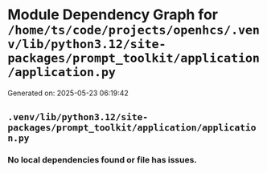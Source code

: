 # Module Dependency Graph for `/home/ts/code/projects/openhcs/.venv/lib/python3.12/site-packages/prompt_toolkit/application/application.py`
Generated on: 2025-05-23 06:19:42

## `.venv/lib/python3.12/site-packages/prompt_toolkit/application/application.py`
### No local dependencies found or file has issues.

